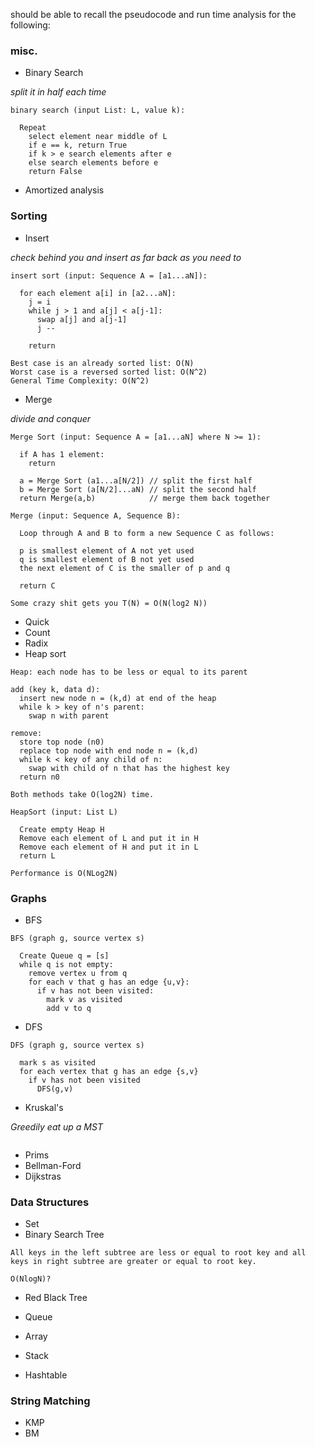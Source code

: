 should be able to recall the pseudocode and run time analysis for the following:

### misc.

- Binary Search

*split it in half each time*

```
binary search (input List: L, value k):

  Repeat
    select element near middle of L
    if e == k, return True
    if k > e search elements after e
    else search elements before e
    return False
```



- Amortized analysis

### Sorting

- Insert

*check behind you and insert as far back as you need to*

```
insert sort (input: Sequence A = [a1...aN]):

  for each element a[i] in [a2...aN]:
    j = i
    while j > 1 and a[j] < a[j-1]:
      swap a[j] and a[j-1]
      j --
      
    return
```

```
Best case is an already sorted list: O(N)
Worst case is a reversed sorted list: O(N^2)
General Time Complexity: O(N^2)
```

- Merge

*divide and conquer*

```
Merge Sort (input: Sequence A = [a1...aN] where N >= 1):

  if A has 1 element:
    return
    
  a = Merge Sort (a1...a[N/2]) // split the first half
  b = Merge Sort (a[N/2]...aN) // split the second half
  return Merge(a,b)            // merge them back together

Merge (input: Sequence A, Sequence B):

  Loop through A and B to form a new Sequence C as follows:
  
  p is smallest element of A not yet used
  q is smallest element of B not yet used
  the next element of C is the smaller of p and q
  
  return C
```

```
Some crazy shit gets you T(N) = O(N(log2 N))
```

- Quick
- Count
- Radix
- Heap sort

```
Heap: each node has to be less or equal to its parent

add (key k, data d):
  insert new node n = (k,d) at end of the heap
  while k > key of n's parent:
    swap n with parent

remove:
  store top node (n0)
  replace top node with end node n = (k,d)
  while k < key of any child of n:
    swap with child of n that has the highest key
  return n0

Both methods take O(log2N) time.
```

```
HeapSort (input: List L)

  Create empty Heap H
  Remove each element of L and put it in H
  Remove each element of H and put it in L
  return L
```

```
Performance is O(NLog2N)
```
### Graphs

- BFS

```
BFS (graph g, source vertex s)

  Create Queue q = [s]
  while q is not empty:
    remove vertex u from q
    for each v that g has an edge {u,v}:
      if v has not been visited:
        mark v as visited
        add v to q
```

- DFS

```
DFS (graph g, source vertex s)
  
  mark s as visited
  for each vertex that g has an edge {s,v}
    if v has not been visited
      DFS(g,v)
```

- Kruskal's

*Greedily eat up a MST*

```

```

- Prims
- Bellman-Ford
- Dijkstras

### Data Structures

- Set
- Binary Search Tree

```
All keys in the left subtree are less or equal to root key and all keys in right subtree are greater or equal to root key.
```

```
O(NlogN)?
```

- Red Black Tree



- Queue
- Array
- Stack

- Hashtable


### String Matching 

- KMP
- BM 

